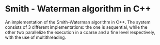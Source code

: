 # Smith - Waterman algorithm in C++
An implementation of the Smith-Waterman algorithm in C++.  The system consists of 3 different implementations: the one is sequential, while the other two parallelize the execution in a coarse and a fine level respectively, with the use of multithreading.
